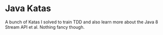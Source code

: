 # Java Katas

A bunch of Katas I solved to train TDD and also learn more about the Java 8
Stream API et al. Nothing fancy though.
